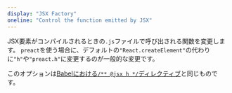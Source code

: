 ```yaml
---
display: "JSX Factory"
oneline: "Control the function emitted by JSX"
---
```


JSX要素がコンパイルされるときの`.js`ファイルで呼び出される関数を変更します。
`preact`を使う場合に、デフォルトの`"React.createElement"`の代わりに`"h"`や`"preact.h"`に変更するのが一般的な変更です。

このオプションは[Babelにおける`/** @jsx h */`ディレクティブ](https://babeljs.io/docs/en/babel-plugin-transform-react-jsx#custom)と同じものです。
